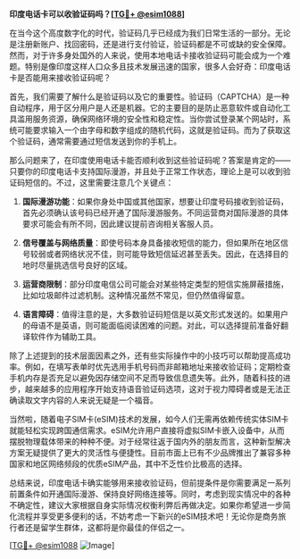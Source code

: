 **印度电话卡可以收验证码吗？[[TG💪+ @esim1088](https://t.me/s/esim1088)]**

在当今这个高度数字化的时代，验证码几乎已经成为我们日常生活的一部分。无论是注册新账户、找回密码，还是进行支付验证，验证码都是不可或缺的安全保障。然而，对于许多身处国外的人来说，使用本地电话卡接收验证码可能会成为一个难题。特别是像印度这样人口众多且技术发展迅速的国家，很多人会好奇：印度电话卡是否能用来接收验证码呢？

首先，我们需要了解什么是验证码以及它的重要性。验证码（CAPTCHA）是一种自动程序，用于区分用户是人还是机器。它的主要目的是防止恶意软件或自动化工具滥用服务资源，确保网络环境的安全性和稳定性。当你尝试登录某个网站时，系统可能要求输入一个由字母和数字组成的随机代码，这就是验证码。而为了获取这个验证码，通常需要通过短信发送到你的手机上。

那么问题来了，在印度使用电话卡能否顺利收到这些验证码呢？答案是肯定的——只要你的印度电话卡支持国际漫游，并且处于正常工作状态，理论上是可以收到验证码短信的。不过，这里需要注意几个关键点：

1. **国际漫游功能**：如果你身处中国或其他国家，想要让印度号码接收到验证码，首先必须确认该号码已经开通了国际漫游服务。不同运营商对国际漫游的具体要求可能会有所不同，因此建议提前咨询相关客服人员。
   
2. **信号覆盖与网络质量**：即使号码本身具备接收短信的能力，但如果所在地区信号较弱或者网络状况不佳，则可能导致短信延迟甚至丢失。因此，在选择目的地时尽量挑选信号良好的区域。
   
3. **运营商限制**：部分印度电信公司可能会对某些特定类型的短信实施屏蔽措施，比如垃圾邮件过滤机制。这种情况虽然不常见，但仍然值得留意。
   
4. **语言障碍**：值得注意的是，大多数验证码短信是以英文形式发送的。如果用户的母语不是英语，则可能面临阅读困难的问题。对此，可以选择提前准备好翻译软件作为辅助工具。

除了上述提到的技术层面因素之外，还有些实际操作中的小技巧可以帮助提高成功率。例如，在填写表单时优先选用手机号码而非邮箱地址来接收验证码；定期检查手机内存是否充足以避免因存储空间不足而导致信息遗失等。此外，随着科技的进步，越来越多的应用程序开始支持语音验证码选项，这对于视力障碍者或是无法正确读取文字内容的人来说无疑是一个福音。

当然啦，随着电子SIM卡(eSIM)技术的发展，如今人们无需再依赖传统实体SIM卡就能轻松实现跨国通信需求。eSIM允许用户直接将虚拟SIM卡嵌入设备中，从而摆脱物理载体带来的种种不便。对于经常往返于国内外的朋友而言，这种新型解决方案无疑提供了更大的灵活性与便捷性。目前市面上已有不少品牌推出了兼容多种国家和地区网络频段的优质eSIM产品，其中不乏性价比极高的选择。

总结来说，印度电话卡确实能够用来接收验证码，但前提条件是你需要满足一系列前置条件如开通国际漫游、保持良好网络连接等。同时，考虑到现实情况中的各种不确定性，建议大家根据自身实际情况权衡利弊后再做决定。如果你希望进一步简化流程并享受更多便利的话，不妨考虑一下新兴的eSIM技术吧！无论你是商务旅行者还是留学生群体，这都将是你最佳的伴侣之一。

[[TG💪+ @esim1088](https://t.me/s/esim1088) ![Image](https://i.postimg.cc/4NQfJmqS/Snipaste-2025-05-13-00-14-12.png)]